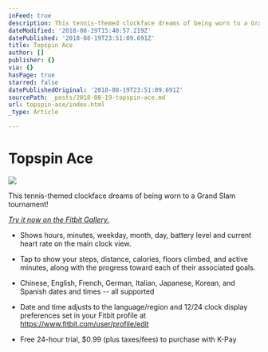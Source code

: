 ```yaml
---
inFeed: true
description: This tennis-themed clockface dreams of being worn to a Grand Slam tournament!
dateModified: '2018-08-19T15:40:57.219Z'
datePublished: '2018-08-19T23:51:09.691Z'
title: Topspin Ace
author: []
publisher: {}
via: {}
hasPage: true
starred: false
datePublishedOriginal: '2018-08-19T23:51:09.691Z'
sourcePath: _posts/2018-08-19-topspin-ace.md
url: topspin-ace/index.html
_type: Article

---
```

# Topspin Ace
![](https://the-grid-user-content.s3-us-west-2.amazonaws.com/f4883295-2a89-4947-96c6-22053b611d0a.png)

This tennis-themed clockface dreams of being worn to a Grand Slam tournament!

_[Try it now on the Fitbit Gallery.][0]_

* Shows hours, minutes, weekday, month, day, battery level and current heart rate on the main clock view.

* Tap to show your steps, distance, calories, floors climbed, and active minutes, along with the progress toward each of their associated goals.
* Chinese, English, French, German, Italian, Japanese, Korean, and Spanish dates and times -- all supported
* Date and time adjusts to the language/region and 12/24 clock display preferences set in your Fitbit profile at https://www.fitbit.com/user/profile/edit
* Free 24-hour trial, $0.99 (plus taxes/fees) to purchase with K-Pay

[0]: https://gam.fitbit.com/gallery/clock/1f911d57-f7a3-428a-806a-a74b5edf66f0